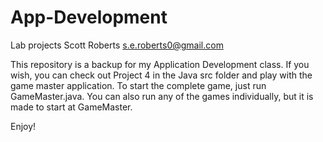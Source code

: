 # App-Development

Lab projects
Scott Roberts
s.e.roberts0@gmail.com

This repository is a backup for my Application Development class. If you wish, you can check out Project 4 in the Java src folder and play with the game master application. To start the complete game, just run GameMaster.java. You can also run any of the games individually, but it is made to start at GameMaster.

Enjoy!
